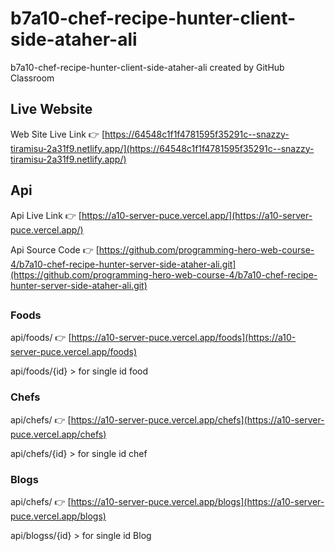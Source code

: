 # b7a10-chef-recipe-hunter-client-side-ataher-ali
b7a10-chef-recipe-hunter-client-side-ataher-ali created by GitHub Classroom

## Live Website 
Web Site Live Link   👉 [https://64548c1f1f4781595f35291c--snazzy-tiramisu-2a31f9.netlify.app/](https://64548c1f1f4781595f35291c--snazzy-tiramisu-2a31f9.netlify.app/)

##
## Api 
Api Live Link   👉 [https://a10-server-puce.vercel.app/](https://a10-server-puce.vercel.app/)

Api Source Code 👉 [https://github.com/programming-hero-web-course-4/b7a10-chef-recipe-hunter-server-side-ataher-ali.git](https://github.com/programming-hero-web-course-4/b7a10-chef-recipe-hunter-server-side-ataher-ali.git)

##
### Foods
api/foods/ 👉 [https://a10-server-puce.vercel.app/foods](https://a10-server-puce.vercel.app/foods)

api/foods/{id} > for single id food

### Chefs
api/chefs/ 👉 [https://a10-server-puce.vercel.app/chefs](https://a10-server-puce.vercel.app/chefs)

api/chefs/{id} > for single id chef

### Blogs
api/chefs/ 👉 [https://a10-server-puce.vercel.app/blogs](https://a10-server-puce.vercel.app/blogs)

api/blogss/{id} > for single id Blog
